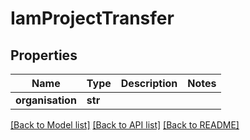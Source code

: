 # IamProjectTransfer

## Properties
Name | Type | Description | Notes
------------ | ------------- | ------------- | -------------
**organisation** | **str** |  | 

[[Back to Model list]](../README.md#documentation-for-models) [[Back to API list]](../README.md#documentation-for-api-endpoints) [[Back to README]](../README.md)


